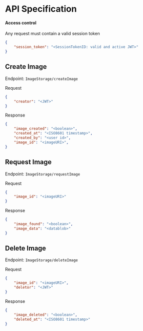 # API Specification

#### Access control
Any request must contain a valid session token
```json
{
    "session_token": "<SessionTokenID: valid and active JWT>"
}
```

## Create Image

Endpoint: `ImageStorage/createImage`

Request
```json
{
    "creator": "<JWT>"
}
```

Response
```json
{
    "image_created": "<boolean>",
    "created_at": "<ISO8601 timestamp>",
    "created_by": "<user id>",
    "image_id": "<imageURI>",
}
```

## Request Image

Endpoint: `ImageStorage/requestImage`

Request
```json
{
    "image_id": "<imageURI>"
}
```

Response
```json
{
    "image_found": "<boolean>",
    "image_data": "<datablob>"
}
```

## Delete Image

Endpoint: `ImageStorage/deleteImage`

Request
```json
{
    "image_id": "<imageURI>",
    "deletor": "<JWT>"
}
```

Response
```json
{
    "image_deleted": "<boolean>",
    "deleted_at": "<ISO8601 timestamp>"
}
```
